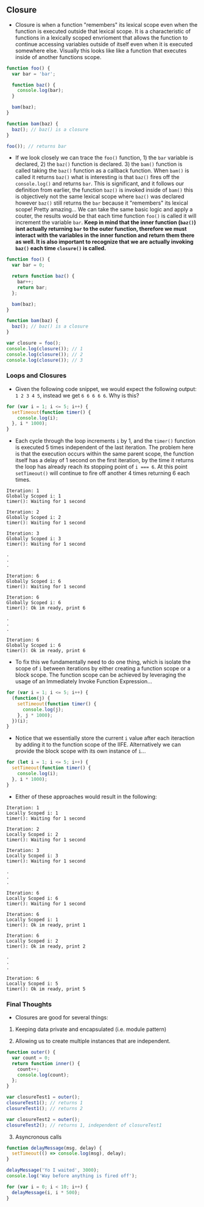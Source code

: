 ## Closure

- Closure is when a function "remembers" its lexical scope even when the function is executed outside that lexical scope. It is a characteristic of functions in a lexically scoped envrioment that allows the function to continue accessing variables outside of itself even when it is executed somewhere else. Visually this looks like like a function that executes inside of another functions scope.

```js
function foo() {
  var bar = 'bar';

  function baz() {
    console.log(bar);
  }

  bam(baz);
}

function bam(baz) {
  baz(); // baz() is a closure
}

foo()); // returns bar
```

- If we look closely we can trace the `foo()` function, 1) the `bar` variable is declared, 2) the `baz()` function is declared. 3) the `bam()` function is called taking the `baz()` function as a callback function. When `bam()` is called it returns `baz()` what is interesting is that `baz()` fires off the `console.log()` and returns `bar`. This is significant, and it follows our definition from earlier, the function `baz()` is invoked inside of `bam()` this is objectively not the same lexical scope where `baz()` was declared however `baz()` still returns the `bar` because it "remembers" its lexical scope! Pretty amazing... We can take the same basic logic and apply a couter, the results would be that each time function `foo()` is called it will increment the variable `bar`. **Keep in mind that the inner function (`baz()`) isnt actually returning `bar` to the outer function, therefore we must interact with the variables in the inner function and return them there as well. It is also important to recognize that we are actually invoking `baz()` each time `closure()` is called.**

```js
function foo() {
  var bar = 0;

  return function baz() {
    bar++;
    return bar;
  };

  bam(baz);
}

function bam(baz) {
  baz(); // baz() is a closure
}

var closure = foo();
console.log(closure()); // 1
console.log(closure()); // 2
console.log(closure()); // 3
```

### Loops and Closures

- Given the following code snippet, we would expect the following output: `1 2 3 4 5`, instead we get `6 6 6 6 6`. Why is this?

```js
for (var i = 1; i <= 5; i++) {
  setTimeout(function timer() {
    console.log(i);
  }, i * 1000);
}
```

- Each cycle through the loop increments `i` by 1, and the `timer()` function is executed 5 times independent of the last iteration. The problem here is that the execution occurs within the same parent scope, the function itself has a delay of 1 second on the first iteration, by the time it returns the loop has already reach its stopping point of `i === 6`. At this point `setTimeout()` will continue to fire off another 4 times returning 6 each times.

```
Iteration: 1
Globally Scoped i: 1
timer(): Waiting for 1 second

Iteration: 2
Globally Scoped i: 2
timer(): Waiting for 1 second

Iteration: 3
Globally Scoped i: 3
timer(): Waiting for 1 second

.
.
.

Iteration: 6
Globally Scoped i: 6
timer(): Waiting for 1 second

Iteration: 6
Globally Scoped i: 6
timer(): Ok im ready, print 6

.
.
.

Iteration: 6
Globally Scoped i: 6
timer(): Ok im ready, print 6
```

- To fix this we fundamentally need to do one thing, which is isolate the scope of `i` between iterations by either creating a function scope or a block scope. The function scope can be achieved by leveraging the usage of an Immediately Invoke Function Expression...

```js
for (var i = 1; i <= 5; i++) {
  (function(j) {
    setTimeout(function timer() {
      console.log(j);
    }, j * 1000);
  })(i);
}
```

- Notice that we essentially store the current `i` value after each iteraction by adding it to the function scope of the IIFE. Alternatively we can provide the block scope with its own instance of `i`...

```js
for (let i = 1; i <= 5; i++) {
  setTimeout(function timer() {
    console.log(i);
  }, i * 1000);
}
```

- Either of these approaches would result in the following:

```
Iteration: 1
Locally Scoped i: 1
timer(): Waiting for 1 second

Iteration: 2
Locally Scoped i: 2
timer(): Waiting for 1 second

Iteration: 3
Locally Scoped i: 3
timer(): Waiting for 1 second

.
.
.

Iteration: 6
Locally Scoped i: 6
timer(): Waiting for 1 second

Iteration: 6
Locally Scoped i: 1
timer(): Ok im ready, print 1

Iteration: 6
Locally Scoped i: 2
timer(): Ok im ready, print 2

.
.
.

Iteration: 6
Locally Scoped i: 5
timer(): Ok im ready, print 5
```

### Final Thoughts

- Closures are good for several things:

1.  Keeping data private and encapsulated (i.e. module pattern)

2.  Allowing us to create multiple instances that are independent.

```js
function outer() {
  var count = 0;
  return function inner() {
    count++;
    console.log(count);
  };
}

var closureTest1 = outer();
closureTest1(); // returns 1
closureTest1(); // returns 2

var closureTest2 = outer();
closureTest2(); // returns 1, independent of closureTest1
```

3.  Asyncronous calls

```js
function delayMessage(msg, delay) {
  setTimeout(() => console.log(msg), delay);
}

delayMessage('Yo I waited', 3000);
console.log('Way before anything is fired off');

for (var i = 0; i < 10; i++) {
  delayMessage(i, i * 500);
}
```
